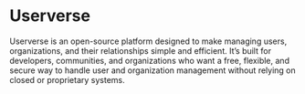 # Userverse
Userverse is an open-source platform designed to make managing users, organizations, and their relationships simple and efficient. It’s built for developers, communities, and organizations who want a free, flexible, and secure way to handle user and organization management without relying on closed or proprietary systems.